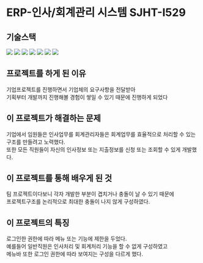 # ERP-인사/회계관리 시스템 SJHT-I529

<h2>기술스택</h2>
<div>
  <img src="https://img.shields.io/badge/java-ECD53F?style=flat&logo=&logoColor=white"/> 
  <img src="https://img.shields.io/badge/Spring-바탕색?style=flat&logo=&logoColor=white"/> 
  <img src="https://img.shields.io/badge/JS(ES6)-0094F5?style=flat&logo=&logoColor=white"/> 
  <img src="https://img.shields.io/badge/CSS(SCSS)-EF2D5E?style=flat&logo=&logoColor=white"/> 
  <img src="https://img.shields.io/badge/Vue.js-FF9E0F?style=flat&logo=&logoColor=white"/> 
  <img src="https://img.shields.io/badge/HTML-40AEF0?style=flat&logo=&logoColor=white"/> 
  <img src="https://img.shields.io/badge/Tymeleaf-A100FF?style=flat&logo=&logoColor=white"/> 
</div>

<h2>프로젝트를 하게 된 이유</h2>
<p> 
  기업프로젝트를 진행하면서 기업체의 요구사항을 전달받아<br/> 기획부터 개발까지 진행해볼 경험이 쌓일 수 있기 때문에 진행하게 
  되었다
</p>
  
<h2>이 프로젝트가 해결하는 문제</h2>
<p>
  기업에서 임원들은 인사업무를 회계관리자들은 회계업무를 효율적으로 처리할 수 있는 구조를 만들려고 노력했다.<br/>
  또한 모든 직원들이 자신의 인사정보 또는 지출정보를 신청 또는 조회할 수 있게 개발했다.
</p>

<h2>이 프로젝트를 통해 배우게 된 것</h2>
<p>
  팀 프로젝트이다보니 각자 개발한 부분이 겹치거나 충돌이 날 수 있기 때문에 <br/>
  프로젝트구조를 논리적으로 최대한 충돌이 나지 않게 구성하였다. 
</p>

<h2>이 프로젝트의 특징</h2>
<p>
  로그인한 권한에 따라 메뉴 또는 기능에 제한을 두었다. <br/>
  예를들어 일반직원은 인사처리 및 회계처리 기능을 할 수 없게 구성하였고 <br/>
  메뉴바 또한 로그인 권한에 따라 보여지는 구성을 다르게 했다.
</p>
